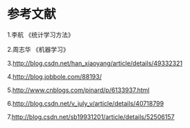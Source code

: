# 参考文献

1.李航 《统计学习方法》

2.周志华 《机器学习》

3.http://blog.csdn.net/han_xiaoyang/article/details/49332321

4.http://blog.jobbole.com/88193/

5.http://www.cnblogs.com/pinard/p/6133937.html

6.http://blog.csdn.net/v_july_v/article/details/40718799

7.http://blog.csdn.net/sb19931201/article/details/52506157
